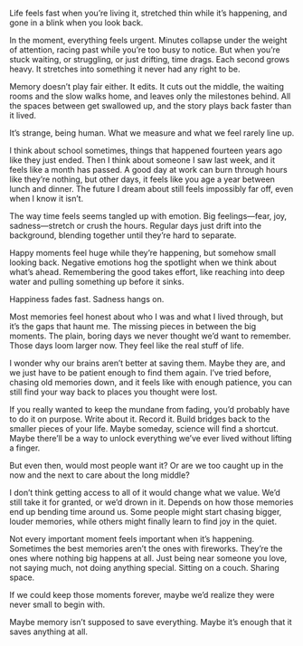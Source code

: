 Life feels fast when you’re living it, stretched thin while it’s happening, and gone in a blink when you look back.

In the moment, everything feels urgent. Minutes collapse under the weight of attention, racing past while you’re too busy to notice. But when you’re stuck waiting, or struggling, or just drifting, time drags. Each second grows heavy. It stretches into something it never had any right to be.

Memory doesn’t play fair either. It edits. It cuts out the middle, the waiting rooms and the slow walks home, and leaves only the milestones behind. All the spaces between get swallowed up, and the story plays back faster than it lived.

It’s strange, being human. What we measure and what we feel rarely line up.

I think about school sometimes, things that happened fourteen years ago like they just ended. Then I think about someone I saw last week, and it feels like a month has passed. A good day at work can burn through hours like they’re nothing, but other days, it feels like you age a year between lunch and dinner. The future I dream about still feels impossibly far off, even when I know it isn’t.

The way time feels seems tangled up with emotion. Big feelings—fear, joy, sadness—stretch or crush the hours. Regular days just drift into the background, blending together until they’re hard to separate.

Happy moments feel huge while they’re happening, but somehow small looking back. Negative emotions hog the spotlight when we think about what’s ahead. Remembering the good takes effort, like reaching into deep water and pulling something up before it sinks.

Happiness fades fast. Sadness hangs on.

Most memories feel honest about who I was and what I lived through, but it’s the gaps that haunt me. The missing pieces in between the big moments. The plain, boring days we never thought we’d want to remember. Those days loom larger now. They feel like the real stuff of life.

I wonder why our brains aren’t better at saving them. Maybe they are, and we just have to be patient enough to find them again. I’ve tried before, chasing old memories down, and it feels like with enough patience, you can still find your way back to places you thought were lost.

If you really wanted to keep the mundane from fading, you’d probably have to do it on purpose. Write about it. Record it. Build bridges back to the smaller pieces of your life. Maybe someday, science will find a shortcut. Maybe there’ll be a way to unlock everything we’ve ever lived without lifting a finger.

But even then, would most people want it? Or are we too caught up in the now and the next to care about the long middle?

I don’t think getting access to all of it would change what we value. We’d still take it for granted, or we’d drown in it. Depends on how those memories end up bending time around us. Some people might start chasing bigger, louder memories, while others might finally learn to find joy in the quiet.

Not every important moment feels important when it’s happening. Sometimes the best memories aren’t the ones with fireworks. They’re the ones where nothing big happens at all. Just being near someone you love, not saying much, not doing anything special. Sitting on a couch. Sharing space.

If we could keep those moments forever, maybe we’d realize they were never small to begin with.

Maybe memory isn’t supposed to save everything. Maybe it’s enough that it saves anything at all.